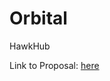 # Orbital
HawkHub 

Link to Proposal: [here](https://docs.google.com/document/d/1VQNtV1cnkjwhEdWeBjb4UvMrtX3jeXODyBoprtAoZ4M/edit#)
